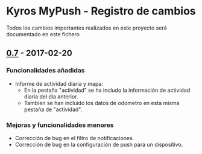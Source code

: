 # Kyros MyPush - Registro de cambios
Todos los cambios importantes realizados en este proyecto será documentado en este fichero

## [0.7] - 2017-02-20
### Funcionalidades añadidas
- Informe de actividad diaria y mapa:
	- En la pestaña "actividad" se ha includo la información de actividad diaria del día anterior.
	- Tambien se han incluido los datos de odometro en esta misma pestaña de "actividad".

### Mejoras y funcionalidades menores
- Corrección de bug en el filtro de notificaciones.
- Corrección de bug en la configuración de push para un dispositivo.


[0.7]: https://files.kyroslbs.com/app/apk/mypush/kyrosV0_7.apk
